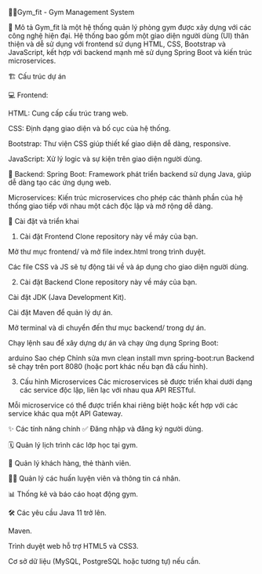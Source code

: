 🏋️‍♂️Gym_fit - Gym Management System


📜 Mô tả
Gym_fit là một hệ thống quản lý phòng gym được xây dựng với các công nghệ hiện đại. Hệ thống bao gồm một giao diện người dùng (UI) thân thiện và dễ sử dụng với frontend sử dụng HTML, CSS, Bootstrap và JavaScript, kết hợp với backend mạnh mẽ sử dụng Spring Boot và kiến trúc microservices.

🏗️ Cấu trúc dự án

💻 Frontend:

HTML: Cung cấp cấu trúc trang web.

CSS: Định dạng giao diện và bố cục của hệ thống.

Bootstrap: Thư viện CSS giúp thiết kế giao diện dễ dàng, responsive.

JavaScript: Xử lý logic và sự kiện trên giao diện người dùng.

🔧 Backend:
Spring Boot: Framework phát triển backend sử dụng Java, giúp dễ dàng tạo các ứng dụng web.

Microservices: Kiến trúc microservices cho phép các thành phần của hệ thống giao tiếp với nhau một cách độc lập và mở rộng dễ dàng.

🔨 Cài đặt và triển khai
1. Cài đặt Frontend
Clone repository này về máy của bạn.

Mở thư mục frontend/ và mở file index.html trong trình duyệt.

Các file CSS và JS sẽ tự động tải về và áp dụng cho giao diện người dùng.

2. Cài đặt Backend
Clone repository này về máy của bạn.

Cài đặt JDK (Java Development Kit).

Cài đặt Maven để quản lý dự án.

Mở terminal và di chuyển đến thư mục backend/ trong dự án.

Chạy lệnh sau để xây dựng dự án và chạy ứng dụng Spring Boot:

arduino
Sao chép
Chỉnh sửa
mvn clean install
mvn spring-boot:run
Backend sẽ chạy trên port 8080 (hoặc port khác nếu bạn đã cấu hình).

3. Cấu hình Microservices
Các microservices sẽ được triển khai dưới dạng các service độc lập, liên lạc với nhau qua API RESTful.

Mỗi microservice có thể được triển khai riêng biệt hoặc kết hợp với các service khác qua một API Gateway.

✨ Các tính năng chính
✅ Đăng nhập và đăng ký người dùng.

🗓️ Quản lý lịch trình các lớp học tại gym.

🏅 Quản lý khách hàng, thẻ thành viên.

🧑‍🏫 Quản lý các huấn luyện viên và thông tin cá nhân.

📊 Thống kê và báo cáo hoạt động gym.

🛠️ Các yêu cầu
Java 11 trở lên.

Maven.

Trình duyệt web hỗ trợ HTML5 và CSS3.

Cơ sở dữ liệu (MySQL, PostgreSQL hoặc tương tự) nếu cần.
